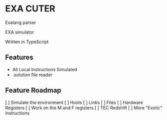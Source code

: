 # EXA CUTER
Exalang parser 

EXA simulator


Written in TypeScript



## Features
* All Local Instructions Simulated
* .solution file reader


## Feature Roadmap
[ ] Simulate the environment
  [ ] Hosts
  [ ] Links
  [ ] Files
  [ ] Hardware Registers
[ ] Work on the M and F registers
[ ] TEC Redshift
[ ] More "Exotic" Instructions 
